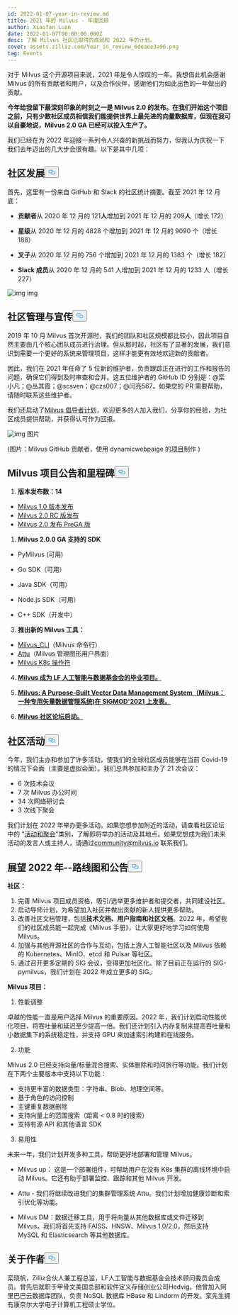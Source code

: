 ```yaml
---
id: 2022-01-07-year-in-review.md
title: 2021 年的 Milvus - 年度回顾
author: Xiaofan Luan
date: 2022-01-07T00:00:00.000Z
desc: 了解 Milvus 社区已取得的成就和 2022 年的计划。
cover: assets.zilliz.com/Year_in_review_6deaee3a96.png
tag: Events
---
```

<p>对于 Milvus 这个开源项目来说，2021 年是令人惊叹的一年。我想借此机会感谢 Milvus 的所有贡献者和用户，以及合作伙伴，感谢他们为如此出色的一年做出的贡献。</p>
<p><strong>今年给我留下最深刻印象的时刻之一是 Milvus 2.0 的发布。在我们开始这个项目之前，只有少数社区成员相信我们能提供世界上最先进的向量数据库，但现在我可以自豪地说，Milvus 2.0 GA 已经可以投入生产了。</strong></p>
<p>我们已经在为 2022 年迎接一系列令人兴奋的新挑战而努力，但我认为庆祝一下我们去年迈出的几大步会很有趣。以下是其中几项：</p>
<h2 id="Community-Growth" class="common-anchor-header">社区发展<button data-href="#Community-Growth" class="anchor-icon" translate="no">
      <svg translate="no"
        aria-hidden="true"
        focusable="false"
        height="20"
        version="1.1"
        viewBox="0 0 16 16"
        width="16"
      >
        <path
          fill="#0092E4"
          fill-rule="evenodd"
          d="M4 9h1v1H4c-1.5 0-3-1.69-3-3.5S2.55 3 4 3h4c1.45 0 3 1.69 3 3.5 0 1.41-.91 2.72-2 3.25V8.59c.58-.45 1-1.27 1-2.09C10 5.22 8.98 4 8 4H4c-.98 0-2 1.22-2 2.5S3 9 4 9zm9-3h-1v1h1c1 0 2 1.22 2 2.5S13.98 12 13 12H9c-.98 0-2-1.22-2-2.5 0-.83.42-1.64 1-2.09V6.25c-1.09.53-2 1.84-2 3.25C6 11.31 7.55 13 9 13h4c1.45 0 3-1.69 3-3.5S14.5 6 13 6z"
        ></path>
      </svg>
    </button></h2><p>首先，这里有一份来自 GitHub 和 Slack 的社区统计摘要。截至 2021 年 12 月底：</p>
<ul>
<li><p><strong>贡献者</strong>从 2020 年 12 月的 121<strong>人</strong>增加到 2021 年 12 月的 209<strong>人</strong>（增长 172）</p></li>
<li><p><strong>星级</strong>从 2020 年 12 月的 4828 个增加到 2021 年 12 月的 9090 个（增长 188）</p></li>
<li><p><strong>叉子</strong>从 2020 年 12 月的 756 个增加到 2021 年 12 月的 1383 个（增长 182）</p></li>
<li><p><strong>Slack 成员</strong>从 2020 年 12 月的 541 人增加到 2021 年 12 月的 1233 人（增长 227）</p></li>
</ul>
<p>
  
   <span class="img-wrapper"> <img translate="no" src="https://assets.zilliz.com/1_1_e94deb087f.png" alt="img" class="doc-image" id="img" />
   </span> <span class="img-wrapper"> <span>img</span> </span></p>
<h2 id="Community-Governance-and-Advocacy" class="common-anchor-header">社区管理与宣传<button data-href="#Community-Governance-and-Advocacy" class="anchor-icon" translate="no">
      <svg translate="no"
        aria-hidden="true"
        focusable="false"
        height="20"
        version="1.1"
        viewBox="0 0 16 16"
        width="16"
      >
        <path
          fill="#0092E4"
          fill-rule="evenodd"
          d="M4 9h1v1H4c-1.5 0-3-1.69-3-3.5S2.55 3 4 3h4c1.45 0 3 1.69 3 3.5 0 1.41-.91 2.72-2 3.25V8.59c.58-.45 1-1.27 1-2.09C10 5.22 8.98 4 8 4H4c-.98 0-2 1.22-2 2.5S3 9 4 9zm9-3h-1v1h1c1 0 2 1.22 2 2.5S13.98 12 13 12H9c-.98 0-2-1.22-2-2.5 0-.83.42-1.64 1-2.09V6.25c-1.09.53-2 1.84-2 3.25C6 11.31 7.55 13 9 13h4c1.45 0 3-1.69 3-3.5S14.5 6 13 6z"
        ></path>
      </svg>
    </button></h2><p>2019 年 10 月 Milvus 首次开源时，我们的团队和社区规模都比较小，因此项目自然主要由几个核心团队成员进行治理。但从那时起，社区有了显著的发展，我们意识到需要一个更好的系统来管理项目，这样才能更有效地欢迎新的贡献者。</p>
<p>因此，我们在 2021 年任命了 5 位新的维护者，负责跟踪正在进行的工作和报告的问题，确保它们得到及时审查和合并。这五位维护者的 GitHub ID 分别是：@栾小凡；@丛其霞；@scsven；@czs007；@闫亮567。如果您的 PR 需要帮助，请随时联系这些维护者。</p>
<p>我们还启动了<a href="https://milvus.io/community/milvus_advocate.md">Milvus 倡导者计划</a>，欢迎更多的人加入我们，分享你的经验，为社区成员提供帮助，并获得认可作为回报。</p>
<p>
  
   <span class="img-wrapper"> <img translate="no" src="https://assets.zilliz.com/1_2_835f379fb0.png" alt="img" class="doc-image" id="img" />
   </span> <span class="img-wrapper"> <span>图片</span> </span></p>
<p>(图片：Milvus GitHub 贡献者，使用 dynamicwebpaige 的<a href="https://github.com/dynamicwebpaige/nanowrimo-2021/blob/main/15_VS_Code_contributors.ipynb">项目</a>制作 )</p>
<h2 id="Milvus-Project-Announcements-and-Milestones" class="common-anchor-header">Milvus 项目公告和里程碑<button data-href="#Milvus-Project-Announcements-and-Milestones" class="anchor-icon" translate="no">
      <svg translate="no"
        aria-hidden="true"
        focusable="false"
        height="20"
        version="1.1"
        viewBox="0 0 16 16"
        width="16"
      >
        <path
          fill="#0092E4"
          fill-rule="evenodd"
          d="M4 9h1v1H4c-1.5 0-3-1.69-3-3.5S2.55 3 4 3h4c1.45 0 3 1.69 3 3.5 0 1.41-.91 2.72-2 3.25V8.59c.58-.45 1-1.27 1-2.09C10 5.22 8.98 4 8 4H4c-.98 0-2 1.22-2 2.5S3 9 4 9zm9-3h-1v1h1c1 0 2 1.22 2 2.5S13.98 12 13 12H9c-.98 0-2-1.22-2-2.5 0-.83.42-1.64 1-2.09V6.25c-1.09.53-2 1.84-2 3.25C6 11.31 7.55 13 9 13h4c1.45 0 3-1.69 3-3.5S14.5 6 13 6z"
        ></path>
      </svg>
    </button></h2><ol>
<li><strong>版本发布数：14</strong></li>
</ol>
<ul>
<li><a href="https://milvus.io/blog/Whats-Inside-Milvus-1.0.md">Milvus 1.0 版本发布</a></li>
<li><a href="https://milvus.io/blog/milvus2.0-redefining-vector-database.md">Milvus 2.0 RC 版发布</a></li>
<li><a href="https://milvus.io/docs/v2.0.x/release_notes.md#v200-PreGA">Milvus 2.0 发布 PreGA 版</a></li>
</ul>
<ol>
<li><strong>Milvus 2.0.0 GA 支持的 SDK</strong></li>
</ol>
<ul>
<li><p>PyMilvus (可用)</p></li>
<li><p>Go SDK（可用）</p></li>
<li><p>Java SDK（可用）</p></li>
<li><p>Node.js SDK（可用）</p></li>
<li><p>C++ SDK（开发中）</p></li>
</ul>
<ol start="3">
<li><strong>推出新的 Milvus 工具：</strong></li>
</ol>
<ul>
<li><a href="https://github.com/zilliztech/milvus_cli#community">Milvus_CLI</a>（Milvus 命令行）</li>
<li><a href="https://github.com/zilliztech/attu">Attu</a>（Milvus 管理图形用户界面）</li>
<li><a href="https://github.com/milvus-io/milvus-operator">Milvus K8s 操作符</a></li>
</ul>
<ol start="4">
<li><p><strong><a href="https://lfaidata.foundation/blog/2021/06/23/lf-ai-data-foundation-announces-graduation-of-milvus-project/">Milvus 成为 LF 人工智能与数据基金会的毕业项目。</a></strong></p></li>
<li><p><strong><a href="https://www.cs.purdue.edu/homes/csjgwang/pubs/SIGMOD21_Milvus.pdf">Milvus: A Purpose-Built Vector Data Management System（Milvus：一种专用矢量数据管理系统</a>)<a href="https://www.cs.purdue.edu/homes/csjgwang/pubs/SIGMOD21_Milvus.pdf">在 SIGMOD'2021 上发表。</a></strong></p></li>
<li><p><strong><a href="https://discuss.milvus.io/">Milvus 社区论坛启动。</a></strong></p></li>
</ol>
<h2 id="Community-Events" class="common-anchor-header">社区活动<button data-href="#Community-Events" class="anchor-icon" translate="no">
      <svg translate="no"
        aria-hidden="true"
        focusable="false"
        height="20"
        version="1.1"
        viewBox="0 0 16 16"
        width="16"
      >
        <path
          fill="#0092E4"
          fill-rule="evenodd"
          d="M4 9h1v1H4c-1.5 0-3-1.69-3-3.5S2.55 3 4 3h4c1.45 0 3 1.69 3 3.5 0 1.41-.91 2.72-2 3.25V8.59c.58-.45 1-1.27 1-2.09C10 5.22 8.98 4 8 4H4c-.98 0-2 1.22-2 2.5S3 9 4 9zm9-3h-1v1h1c1 0 2 1.22 2 2.5S13.98 12 13 12H9c-.98 0-2-1.22-2-2.5 0-.83.42-1.64 1-2.09V6.25c-1.09.53-2 1.84-2 3.25C6 11.31 7.55 13 9 13h4c1.45 0 3-1.69 3-3.5S14.5 6 13 6z"
        ></path>
      </svg>
    </button></h2><p>今年，我们主办和参加了许多活动，使我们的全球社区成员能够在当前 Covid-19 的情况下会面（主要是虚拟会面）。我们总共参加和主办了 21 次会议：</p>
<ul>
<li>6 次技术会议</li>
<li>7 次 Milvus 办公时间</li>
<li>34 次网络研讨会</li>
<li>3 次线下聚会</li>
</ul>
<p>我们计划在 2022 年举办更多活动。如果您想参加附近的活动，请查看社区论坛中的 "<a href="https://discuss.milvus.io/c/events-and-meetups/13">活动和聚会</a>"类别，了解即将举办的活动及其地点。如果您想成为我们未来活动的发言人或主持人，请通过<a href="mailto:community@milvus.io">community@milvus.io</a> 联系我们。</p>
<h2 id="Looking-Ahead-to-2022--Roadmap--Announcement" class="common-anchor-header">展望 2022 年--路线图和公告<button data-href="#Looking-Ahead-to-2022--Roadmap--Announcement" class="anchor-icon" translate="no">
      <svg translate="no"
        aria-hidden="true"
        focusable="false"
        height="20"
        version="1.1"
        viewBox="0 0 16 16"
        width="16"
      >
        <path
          fill="#0092E4"
          fill-rule="evenodd"
          d="M4 9h1v1H4c-1.5 0-3-1.69-3-3.5S2.55 3 4 3h4c1.45 0 3 1.69 3 3.5 0 1.41-.91 2.72-2 3.25V8.59c.58-.45 1-1.27 1-2.09C10 5.22 8.98 4 8 4H4c-.98 0-2 1.22-2 2.5S3 9 4 9zm9-3h-1v1h1c1 0 2 1.22 2 2.5S13.98 12 13 12H9c-.98 0-2-1.22-2-2.5 0-.83.42-1.64 1-2.09V6.25c-1.09.53-2 1.84-2 3.25C6 11.31 7.55 13 9 13h4c1.45 0 3-1.69 3-3.5S14.5 6 13 6z"
        ></path>
      </svg>
    </button></h2><p><strong>社区：</strong></p>
<ol>
<li>完善 Milvus 项目成员资格，吸引/选举更多维护者和提交者，共同建设社区。</li>
<li>启动导师计划，为希望加入社区并做出贡献的新人提供更多帮助。</li>
<li>改善社区文档管理，包括<strong>技术文档、用户指南和社区文档</strong>。2022 年，希望我们的社区成员能一起完成《Milvus 手册》，让大家更好地学习如何使用 Milvus。</li>
<li>加强与其他开源社区的合作与互动，包括上游人工智能社区以及 Milvus 依赖的 Kubernetes、MinIO、etcd 和 Pulsar 等社区。</li>
<li>通过召开更多定期的 SIG 会议，变得更加社区化。除了目前正在运行的 SIG-pymilvus，我们计划在 2022 年成立更多的 SIG。</li>
</ol>
<p><strong>Milvus 项目：</strong></p>
<ol>
<li>性能调整</li>
</ol>
<p>卓越的性能一直是用户选择 Milvus 的重要原因。2022 年，我们计划启动性能优化项目，将吞吐量和延迟至少提高一倍。我们还计划引入内存复制来提高吞吐量和小数据集下的系统稳定性，并支持 GPU 来加速索引构建和在线服务。</p>
<ol start="2">
<li>功能</li>
</ol>
<p>Milvus 2.0 已经支持向量/标量混合搜索、实体删除和时间旅行等功能。我们计划在下两个主要版本中支持以下功能：</p>
<ul>
<li>支持更丰富的数据类型：字符串、Blob、地理空间等。</li>
<li>基于角色的访问控制</li>
<li>主键重复数据删除</li>
<li>支持向量上的范围搜索（距离 &lt; 0.8 时的搜索）</li>
<li>支持有源 API 和其他语言 SDK</li>
</ul>
<ol start="3">
<li>易用性</li>
</ol>
<p>未来一年，我们计划开发多种工具，帮助更好地部署和管理 Milvus。</p>
<ul>
<li><p>Milvus up：  这是一个部署组件，可帮助用户在没有 K8s 集群的离线环境中启动 Milvus。它还有助于部署监控、跟踪和其他 Milvus 开发。</p></li>
<li><p>Attu - 我们将继续改进我们的集群管理系统 Attu。我们计划增加健康诊断和索引优化等功能。</p></li>
<li><p>Milvus DM：数据迁移工具，用于将向量从其他数据库或文件迁移到 Milvus。我们将首先支持 FAISS、HNSW、Milvus 1.0/2.0，然后支持 MySQL 和 Elasticsearch 等其他数据库。</p></li>
</ul>
<h2 id="About-the-author" class="common-anchor-header">关于作者<button data-href="#About-the-author" class="anchor-icon" translate="no">
      <svg translate="no"
        aria-hidden="true"
        focusable="false"
        height="20"
        version="1.1"
        viewBox="0 0 16 16"
        width="16"
      >
        <path
          fill="#0092E4"
          fill-rule="evenodd"
          d="M4 9h1v1H4c-1.5 0-3-1.69-3-3.5S2.55 3 4 3h4c1.45 0 3 1.69 3 3.5 0 1.41-.91 2.72-2 3.25V8.59c.58-.45 1-1.27 1-2.09C10 5.22 8.98 4 8 4H4c-.98 0-2 1.22-2 2.5S3 9 4 9zm9-3h-1v1h1c1 0 2 1.22 2 2.5S13.98 12 13 12H9c-.98 0-2-1.22-2-2.5 0-.83.42-1.64 1-2.09V6.25c-1.09.53-2 1.84-2 3.25C6 11.31 7.55 13 9 13h4c1.45 0 3-1.69 3-3.5S14.5 6 13 6z"
        ></path>
      </svg>
    </button></h2><p>栾晓帆，Zilliz合伙人兼工程总监，LF人工智能与数据基金会技术顾问委员会成员。曾先后就职于甲骨文美国总部和软件定义存储创业公司Hedvig。他曾加入阿里巴巴云数据库团队，负责 NoSQL 数据库 HBase 和 Lindorm 的开发。栾先生拥有康奈尔大学电子计算机工程硕士学位。</p>
